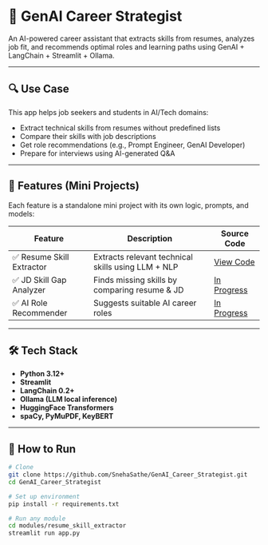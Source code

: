 # 💼 GenAI Career Strategist

An AI-powered career assistant that extracts skills from resumes, analyzes job fit, and recommends optimal roles and learning paths using GenAI + LangChain + Streamlit + Ollama.

---

## 🔍 Use Case

This app helps job seekers and students in AI/Tech domains:
- Extract technical skills from resumes without predefined lists
- Compare their skills with job descriptions
- Get role recommendations (e.g., Prompt Engineer, GenAI Developer)
- Prepare for interviews using AI-generated Q&A

---

## 🧱 Features (Mini Projects)

Each feature is a standalone mini project with its own logic, prompts, and models:

| Feature | Description | Source Code |
|--------|-------------|-------------|
| ✅ Resume Skill Extractor | Extracts relevant technical skills using LLM + NLP | [View Code](modules/resume_skill_extractor/) |
| ✅ JD Skill Gap Analyzer | Finds missing skills by comparing resume & JD | [In Progress](modules/jd_gap_analyzer/) |
| ✅ AI Role Recommender | Suggests suitable AI career roles | [In Progress](modules/job_role_recommender/) |

---

## 🛠️ Tech Stack

- **Python 3.12+**
- **Streamlit**
- **LangChain 0.2+**
- **Ollama (LLM local inference)**
- **HuggingFace Transformers**
- **spaCy, PyMuPDF, KeyBERT**

---

## 🚀 How to Run

```bash
# Clone
git clone https://github.com/SnehaSathe/GenAI_Career_Strategist.git
cd GenAI_Career_Strategist

# Set up environment
pip install -r requirements.txt

# Run any module
cd modules/resume_skill_extractor
streamlit run app.py
